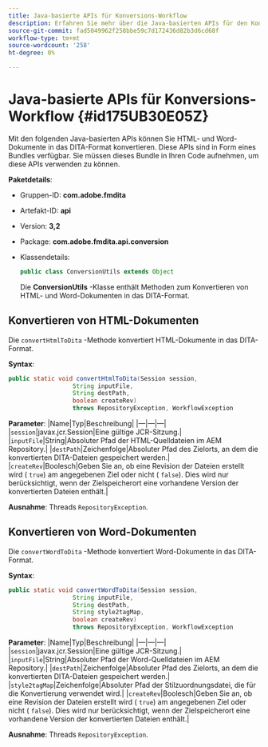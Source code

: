 ```yaml
---
title: Java-basierte APIs für Konversions-Workflow
description: Erfahren Sie mehr über die Java-basierten APIs für den Konvertierungs-Workflow
source-git-commit: fad5049962f258bbe59c7d172436d82b3d6cd68f
workflow-type: tm+mt
source-wordcount: '258'
ht-degree: 0%

---
```



# Java-basierte APIs für Konversions-Workflow {#id175UB30E05Z}

Mit den folgenden Java-basierten APIs können Sie HTML- und Word-Dokumente in das DITA-Format konvertieren. Diese APIs sind in Form eines Bundles verfügbar. Sie müssen dieses Bundle in Ihren Code aufnehmen, um diese APIs verwenden zu können.

**Paketdetails**:

- Gruppen-ID: **com.adobe.fmdita**

- Artefakt-ID: **api**

- Version: **3,2**

- Package: **com.adobe.fmdita.api.conversion**

- Klassendetails:

  ```JAVA
  public class ConversionUtils extends Object
  ```

  Die **ConversionUtils** -Klasse enthält Methoden zum Konvertieren von HTML- und Word-Dokumenten in das DITA-Format.


## Konvertieren von HTML-Dokumenten

Die `convertHtmlToDita` -Methode konvertiert HTML-Dokumente in das DITA-Format.

**Syntax**:

```JAVA
public static void convertHtmlToDita(Session session, 
                  String inputFile, 
                  String destPath, 
                  boolean createRev) 
                  throws RepositoryException, WorkflowException
```

**Parameter**: |Name|Typ|Beschreibung| |—|—|—| |`session`|javax.jcr.Session|Eine gültige JCR-Sitzung.| |`inputFile`|String|Absoluter Pfad der HTML-Quelldateien im AEM Repository.| |`destPath`|Zeichenfolge|Absoluter Pfad des Zielorts, an dem die konvertierten DITA-Dateien gespeichert werden.| |`createRev`|Boolesch|Geben Sie an, ob eine Revision der Dateien erstellt wird \( `true`\) am angegebenen Ziel oder nicht \( `false`\). Dies wird nur berücksichtigt, wenn der Zielspeicherort eine vorhandene Version der konvertierten Dateien enthält.|

**Ausnahme**: Threads `RepositoryException`.

## Konvertieren von Word-Dokumenten

Die ``convertWordToDita`` -Methode konvertiert Word-Dokumente in das DITA-Format.

**Syntax**:

```JAVA
public static void convertWordToDita(Session session, 
                  String inputFile,
                  String destPath, 
                  String style2tagMap, 
                  boolean createRev) 
                  throws RepositoryException, WorkflowException
```

**Parameter**: |Name|Typ|Beschreibung| |—|—|—| |`session`|javax.jcr.Session|Eine gültige JCR-Sitzung.| |`inputFile`|String|Absoluter Pfad der Word-Quelldateien im AEM Repository.| |`destPath`|Zeichenfolge|Absoluter Pfad des Zielorts, an dem die konvertierten DITA-Dateien gespeichert werden.| |`style2tagMap`|Zeichenfolge|Absoluter Pfad der Stilzuordnungsdatei, die für die Konvertierung verwendet wird.| |`createRev`|Boolesch|Geben Sie an, ob eine Revision der Dateien erstellt wird \( `true`\) am angegebenen Ziel oder nicht \( `false`\). Dies wird nur berücksichtigt, wenn der Zielspeicherort eine vorhandene Version der konvertierten Dateien enthält.|

**Ausnahme**: Threads `RepositoryException`.

